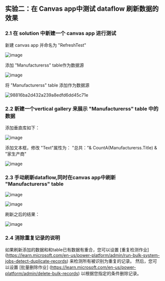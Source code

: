 ## 实验二：在 Canvas app中测试 dataflow 刷新数据的效果
### 2.1 在 solution 中新建一个 canvas app 进行测试

新建 canvas app 并命名为 "RefreshTest"

![image](https://user-images.githubusercontent.com/34478391/203124521-8ca8f441-3108-47d9-8158-6d4a110f6595.png)

添加 "Manufacturerss" table作为数据源

![image](https://user-images.githubusercontent.com/34478391/203125211-2f3ee06f-3c3a-43fa-a255-d8236077a9f8.png)

将 "Manufacturerss" table 添加作为数据源

![98816ba2d432a239a8edfd6dd45c71e](https://user-images.githubusercontent.com/34478391/203129535-bb1b4489-0ac1-4d0d-aca2-efce7783140e.jpg)

### 2.2 新建一个vertical gallery 来展示 "Manufacturerss" table 中的数据

添加垂直库如下：

![image](https://user-images.githubusercontent.com/34478391/203139316-e115d08c-57ce-4534-8df9-29f9d4b96027.png)

添加文本框，修改 "Text"属性为： "总共："& CountA(Manufacturerss.Title) & "家生产商"

![image](https://user-images.githubusercontent.com/34478391/203139641-138c6b63-4759-4e60-b381-b100d5d0f657.png)

### 2.3 手动刷新dataflow,同时在canvas app中刷新 "Manufacturerss" table

![image](https://user-images.githubusercontent.com/34478391/203139964-d7227001-cec5-4f41-aea0-6617cd24f4c0.png)

![image](https://user-images.githubusercontent.com/34478391/203140074-d9fa004d-392e-4d75-80d8-848286c78edd.png)

刷新之后的结果：

![image](https://user-images.githubusercontent.com/34478391/203140289-239db7b3-863c-42ab-b389-7707eb529cb3.png)

### 2.4 消除重复记录的说明

如果刷新添加的数据和和table已有数据有重合，您可以设置 [重复检测作业] (https://learn.microsoft.com/en-us/power-platform/admin/run-bulk-system-jobs-detect-duplicate-records) 来检测所有被识别为重复的记录。 然后，您可以设置 [批量删除作业] (https://learn.microsoft.com/en-us/power-platform/admin/delete-bulk-records) 以根据您指定的条件删除记录。
